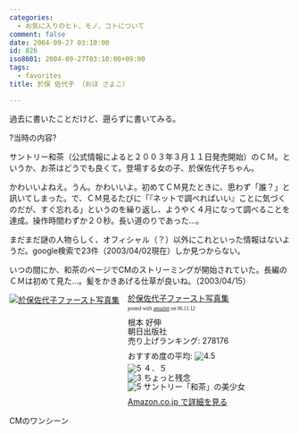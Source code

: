 ```yaml
---
categories:
  - お気に入りのヒト、モノ、コトについて
comment: false
date: 2004-09-27 03:10:00
id: 826
iso8601: 2004-09-27T03:10:00+09:00
tags:
  - favorites
title: 於保 佐代子 （おほ さよこ）

---
```


<div class="entry-body">
  <p>過去に書いたことだけど、遡らずに書いてみる。</p>

  <p>?当時の内容?</p>

  <p>サントリー和茶（公式情報によると２００３年３月１１日発売開始）のＣＭ。というか、お茶はどうでも良くて。登場する女の子、於保佐代子ちゃん。</p>

  <p>かわいいよねえ。うん。かわいいよ。初めてＣＭ見たときに、思わず「誰？」と訊いてしまった。で、ＣＭ見るたびに「『ネットで調べればいい』ことに気づくのだが、すぐ忘れる」というのを繰り返し、ようやく４月になって調べることを達成。操作時間わずか２０秒。長い道のりであった…。</p>

  <p>まだまだ謎の人物らしく、オフィシャル（？）以外にこれといった情報はないようだ。google検索で23件（2003/04/02現在）しか見つからない。</p>

  <p>いつの間にか、和茶のページでCMのストリーミングが開始されていた。長編のＣＭは初めて見た…。髪をかきあげる仕草が良いね。（2003/04/15）</p>

  <div class="amazlet-box" style="margin-bottom:0px;">
    <div class="amazlet-image" style="float:left;"><a href="http://www.amazon.co.jp/exec/obidos/ASIN/4255002339/nqounet-22/ref=nosim/" name="amazletlink" id="amazletlink"><img src="http://images-jp.amazon.com/images/P/4255002339.09.MZZZZZZZ.jpg" alt="於保佐代子ファースト写真集" style="border: none;" /></a></div>
    <div class="amazlet-info" style="float:left;margin-left:15px;line-height:120%">
      <div class="amazlet-name" style="margin-bottom:10px;line-height:120%"><a href="http://www.amazon.co.jp/exec/obidos/ASIN/4255002339/nqounet-22/ref=nosim/" name="amazletlink" id="amazletlink">於保佐代子ファースト写真集</a>
        <div class="amazlet-powered-date" style="font-size:7pt;margin-top:5px;font-family:verdana;line-height:120%">posted with <a href="http://app.amazlet.com/amazlet/" title="於保佐代子ファースト写真集">amazlet</a> on 06.11.12</div>
      </div>
      <div class="amazlet-detail">根本 好伸 <br />朝日出版社 <br />売り上げランキング: 278176<br /></div>
      <div class="amazlet-review" style="margin-top:10px; margin-bottom:10px">
        <div class="amazlet-review-average" style="margin-bottom:5px">おすすめ度の平均: <img src="http://images-jp.amazon.com/images/G/09/x-locale/common/customer-reviews/stars-4-5.gif" alt="4.5" /></div><img src="http://images-jp.amazon.com/images/G/09/x-locale/common/customer-reviews/stars-5-0.gif" alt="5" /> ４．５<br /><img src="http://images-jp.amazon.com/images/G/09/x-locale/common/customer-reviews/stars-3-0.gif" alt="3" /> ちょっと残念<br /><img src="http://images-jp.amazon.com/images/G/09/x-locale/common/customer-reviews/stars-5-0.gif" alt="5" /> サントリー「和茶」の美少女<br />
      </div>
      <div class="amazlet-link" style="margin-top: 5px"><a href="http://www.amazon.co.jp/exec/obidos/ASIN/4255002339/nqounet-22/ref=nosim/" name="amazletlink" id="amazletlink">Amazon.co.jp で詳細を見る</a></div>
    </div>
    <div class="amazlet-footer" style="clear: left"></div>
  </div>

  <p>CMのワンシーン<br /></p>
</div>

